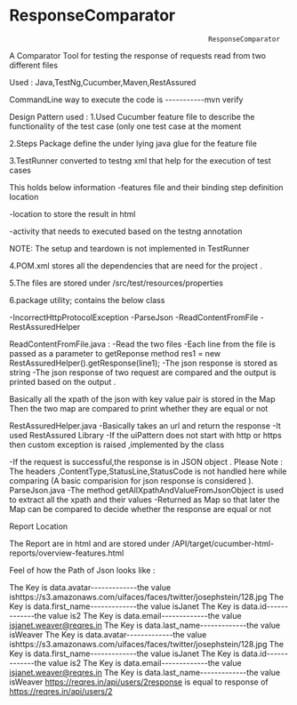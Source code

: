 # ResponseComparator


                                                      ResponseComparator 
A Comparator Tool for testing the response of requests read from two different files 


Used : Java,TestNg,Cucumber,Maven,RestAssured

CommandLine way to execute the code is -----------mvn verify

Design Pattern used :
1.Used Cucumber feature file to describe the functionality of the test case (only one test case at the moment

2.Steps Package define the under lying java glue for the feature file 

3.TestRunner converted to testng xml that help for the execution of test cases

This holds below information 
-features file and their binding step definition location 

-location to store the result in html

-activity that needs to executed based on the testng annotation

NOTE: The setup and teardown is not implemented in TestRunner


4.POM.xml stores all the dependencies that are need for the project .

5.The files are stored under /src/test/resources/properties

6.package utility; contains the below class 

-IncorrectHttpProtocolException
-ParseJson
-ReadContentFromFile
-RestAssuredHelper

ReadContentFromFile.java :
  -Read the two files 
  -Each line from the file is passed as a parameter to getReponse method 
   res1 = new RestAssuredHelper().getResponse(line1);
  -The json response is stored as string 
  -The json response of two request are compared and the output is printed based on the output .

Basically all the xpath of the json with key value pair is stored in the Map 
Then the two map are compared to print whether they are equal or not 

RestAssuredHelper.java
-Basically takes an url and return the response 
-It used RestAssured Library 
-If the uiPattern does not start with http or https then custom exception is raised ,implemented by the class 

-If the request is successful,the response is in JSON object .
Please Note :
The headers ,ContentType,StatusLine,StatusCode is not handled here while comparing (A basic comparision for json response is considered ).
ParseJson.java
-The method getAllXpathAndValueFromJsonObject is used to extract all the xpath and their values 
-Returned as Map so that later the Map can be compared to decide whether the response are equal or not  



Report Location

The Report are in html and are stored under /API/target/cucumber-html-reports/overview-features.html

Feel of how the Path of Json looks like :


The Key is data.avatar-------------the value ishttps://s3.amazonaws.com/uifaces/faces/twitter/josephstein/128.jpg
The Key is data.first_name-------------the value isJanet
The Key is data.id-------------the value is2
The Key is data.email-------------the value isjanet.weaver@reqres.in
The Key is data.last_name-------------the value isWeaver
The Key is data.avatar-------------the value ishttps://s3.amazonaws.com/uifaces/faces/twitter/josephstein/128.jpg
The Key is data.first_name-------------the value isJanet
The Key is data.id-------------the value is2
The Key is data.email-------------the value isjanet.weaver@reqres.in
The Key is data.last_name-------------the value isWeaver
https://reqres.in/api/users/2response is equal to response of https://reqres.in/api/users/2




 



